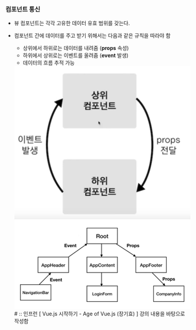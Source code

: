 ### 컴포넌트 통신
- 뷰 컴포넌트는 각각 고유한 데이터 유효 범위를 갖는다.
- 컴포넌트 간에 데이터를 주고 받기 위해서는 다음과 같은 규칙을 따라야 함
  - 상위에서 하위로는 데이터를 내려줌 (**props** 속성)
  - 하위에서 상위로는 이벤트를 올려줌 (**event** 발생)   
  - 데이터의 흐름 추적 가능

  <img src="/Vue/img/통신규약.png">
  <img src="/Vue/img/통신방식2.png">
  #
  :: 인프런 [ Vue.js 시작하기 - Age of Vue.js (장기효) ] 강의 내용을 바탕으로 작성함
  


